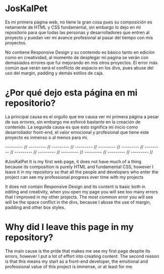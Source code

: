 # JosKalPet
Es mi primera página web, no tiene la gran cosa pues su composición es netamente de HTML y CSS fundamental, sin embargo lo dejo en mi repositorio para que todas las personas y desarrolladores que entren al proyecto y puedan ver mi avance profesional al pasar del tiempo con mis proyectos.

No contiene Responsive Design y su contenido es básico tanto en edición como en creatividad, al momento de desplegar mi pagina se verán con demasiados errores que fui mejorando en mis otros proyectos. El error más común que verán será el conflicto de espacio en los divs, pues abuse del uso del margin, padding y demás estilos de caja.

# ¿Por qué dejo esta página en mi repositorio?
La principal causa es el orgullo que me causa ver mi primera página a pesar de sus errores, sin embargo me esforcé bastante en la creación de contenido. La segunda causa es que esto significa mi inicio como desarrollador front-end, el valor emocional y profesional que tiene este proyecto es inmenso o al menos para mi.

--------- // --------- // --------- // --------- // --------- // --------- // --------- // --------- // --------- // --------- // --------- // --------- // --------- //

#JosKalPet
It is my first web page, it does not have much of a thing because its composition is purely HTML and fundamental CSS, however I leave it in my repository so that all the people and developers who enter the project can see my professional progress over time with my projects

It does not contain Responsive Design and its content is basic both in editing and creativity, when you open my page you will see too many errors that I improved in my other projects. The most common error you will see will be the space conflict in the divs, because I abuse the use of margin, padding and other box styles.

# Why did I leave this page in my repository?
The main cause is the pride that makes me see my first page despite its errors, however I put a lot of effort into creating content. The second reason is that this means my start as a front-end developer, the emotional and professional value of this project is immense, or at least for me.
